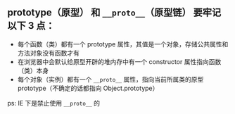 ## prototype（原型） 和 `__proto__`（原型链） 要牢记以下 3 点：

- 每个函数（类）都有一个 prototype 属性，其值是一个对象，存储公共属性和方法对象没有函数才有
- 在浏览器中会默认给原型开辟的堆内存中有一个 constructor 属性指向函数（类）本身
- 每个对象（实例）都有一个 `__proto__` 属性，指向当前所属类的原型 prototype（不确定的话都指向 Object.prototype）

ps: IE 下是禁止使用 `__proto__` 的
